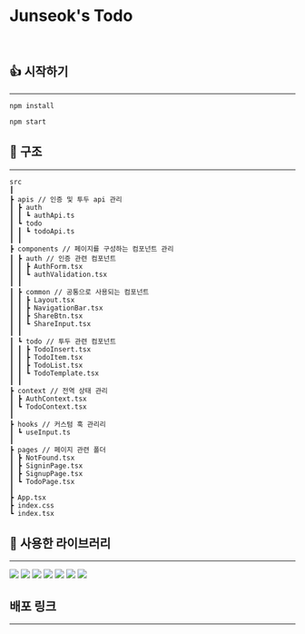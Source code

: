 # Junseok's Todo

<br>

## 👍 시작하기

---

```
npm install

npm start
```

## 📄 구조

---

```
src
┃
┣ apis // 인증 및 투두 api 관리
┃ ┣ auth
┃ ┃ ┗ authApi.ts
┃ ┗ todo
┃ ┃ ┗ todoApi.ts
┃ ┃
┣ components // 페이지를 구성하는 컴포넌트 관리
┃ ┣ auth // 인증 관련 컴포넌트
┃ ┃ ┣ AuthForm.tsx
┃ ┃ ┗ authValidation.tsx
┃ ┃
┃ ┣ common // 공통으로 사용되는 컴포넌트
┃ ┃ ┣ Layout.tsx
┃ ┃ ┣ NavigationBar.tsx
┃ ┃ ┣ ShareBtn.tsx
┃ ┃ ┗ ShareInput.tsx
┃ ┃
┃ ┗ todo // 투두 관련 컴포넌트
┃ ┃ ┣ TodoInsert.tsx
┃ ┃ ┣ TodoItem.tsx
┃ ┃ ┣ TodoList.tsx
┃ ┃ ┗ TodoTemplate.tsx
┃ ┃
┣ context // 전역 상태 관리
┃ ┣ AuthContext.tsx
┃ ┗ TodoContext.tsx
┃
┣ hooks // 커스텀 훅 관리리
┃ ┗ useInput.ts
┃
┣ pages // 페이지 관련 폴더
┃ ┣ NotFound.tsx
┃ ┣ SigninPage.tsx
┃ ┣ SignupPage.tsx
┃ ┗ TodoPage.tsx
┃
┣ App.tsx
┣ index.css
┗ index.tsx
```

## 🔧 사용한 라이브러리

---

<img src="https://img.shields.io/badge/React-61DAFB?style=for-the-badge&logo=React&logoColor=white" /> <img src="https://img.shields.io/badge/Tailwind CSS-06B6D4?style=for-the-badge&logo=Tailwind CSS&logoColor=white" /> <img src="https://img.shields.io/badge/JavaScript-F7DF1E?style=for-the-badge&logo=JavaScript&logoColor=white" /> <img src="https://img.shields.io/badge/React Router-CA4245?style=for-the-badge&logo=React Router&logoColor=white" />
<img src="https://img.shields.io/badge/Create React App-09D3AC?style=for-the-badge&logo=Create React App&logoColor=white" />
<img src="https://img.shields.io/badge/Axios-5A29E4?style=for-the-badge&logo=Axios&logoColor=white"> <img src="https://img.shields.io/badge/Typescript-3178C6?style=for-the-badge&logo=Typescript&logoColor=white">

## 배포 링크

---

